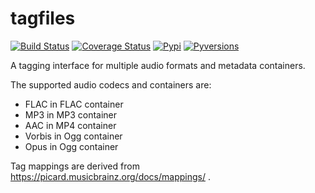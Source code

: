 # tagfiles

[![Build Status](https://travis-ci.org/azuline/tagfiles.svg?branch=master)](https://travis-ci.org/azuline/tagfiles)
[![Coverage Status](https://coveralls.io/repos/github/azuline/tagfiles/badge.svg?branch=master)](https://coveralls.io/github/azuline/tagfiles?branch=master)
[![Pypi](https://img.shields.io/pypi/v/tagfiles.svg?style=flat-square)](https://pypi.python.org/pypi/tagfiles)
[![Pyversions](https://img.shields.io/pypi/pyversions/tagfiles.svg?style=flat-square)](https://pypi.python.org/pypi/tagfiles)

A tagging interface for multiple audio formats and metadata containers.

The supported audio codecs and containers are:

- FLAC in FLAC container
- MP3 in MP3 container
- AAC in MP4 container
- Vorbis in Ogg container
- Opus in Ogg container

Tag mappings are derived from https://picard.musicbrainz.org/docs/mappings/ .
